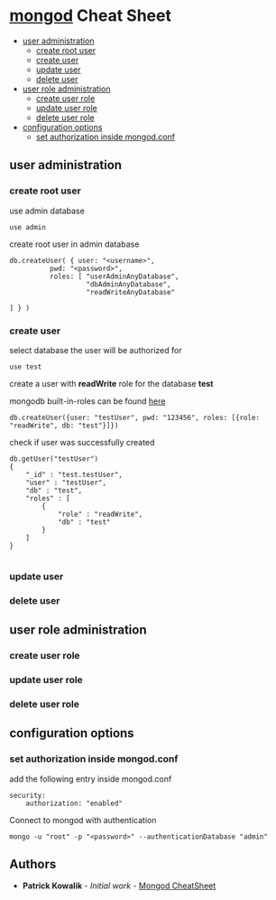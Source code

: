# [mongod](https://de.wikipedia.org/wiki/MongoDB) Cheat Sheet

- [user administration](#user-administration)
  * [create root user](#create-root-user)
  * [create user](#create-user)
  * [update user](#update-user)
  * [delete user](#delete-user)
- [user role administration](#user-role-administration)
  * [create user role](#create-user-role)
  * [update user role](#update-user-role)
  * [delete user role](#delete-user-role)
- [configuration options](#configuration-options)
  * [set authorization inside mongod.conf](#set-authorization-inside-mongodconf)


## user administration

### create root user

use admin database
```
use admin
```
create root user in admin database
```
db.createUser( { user: "<username>",
          pwd: "<password>",
          roles: [ "userAdminAnyDatabase",
                   "dbAdminAnyDatabase",
                   "readWriteAnyDatabase"

] } )

```

### create user

select database the user will be authorized for
```
use test
```
create a user with **readWrite** role for the database **test**

mongodb built-in-roles can be found [here](https://docs.mongodb.com/manual/reference/built-in-roles/#database-user-roles)
```
db.createUser({user: "testUser", pwd: "123456", roles: [{role: "readWrite", db: "test"}]})
```
check if user was successfully created
```
db.getUser("testUser")
{
	"_id" : "test.testUser",
	"user" : "testUser",
	"db" : "test",
	"roles" : [
		{
			"role" : "readWrite",
			"db" : "test"
		}
	]
}


```


### update user

### delete user

## user role administration

### create user role

### update user role

### delete user role

## configuration options

### set authorization inside mongod.conf
add the following entry inside mongod.conf
```
security:
    authorization: "enabled"
```

Connect to mongod with authentication
```
mongo -u "root" -p "<password>" --authenticationDatabase "admin"
```

## Authors

* **Patrick Kowalik** - *Initial work* - [Mongod CheatSheet](https://github.com/patrick0585/CheatSheets)
